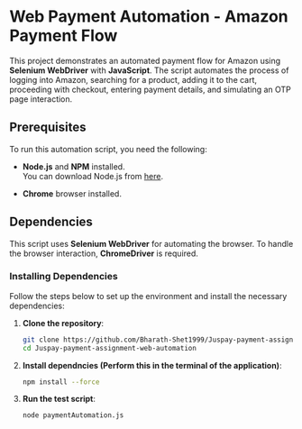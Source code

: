 # Web Payment Automation - Amazon Payment Flow

This project demonstrates an automated payment flow for Amazon using **Selenium WebDriver** with **JavaScript**. The script automates the process of logging into Amazon, searching for a product, adding it to the cart, proceeding with checkout, entering payment details, and simulating an OTP page interaction.

## Prerequisites

To run this automation script, you need the following:

- **Node.js** and **NPM** installed.  
  You can download Node.js from [here](https://nodejs.org/).
  
- **Chrome** browser installed.

## Dependencies

This script uses **Selenium WebDriver** for automating the browser. To handle the browser interaction, **ChromeDriver** is required.

### Installing Dependencies

Follow the steps below to set up the environment and install the necessary dependencies:

1. **Clone the repository**:
   ```bash
   git clone https://github.com/Bharath-Shet1999/Juspay-payment-assignment-web-automation.git
   cd Juspay-payment-assignment-web-automation

2. **Install dependncies (Perform this in the terminal of the application)**:
    ```bash
    npm install --force
3. **Run the test script**:
    ```bash
    node paymentAutomation.js
